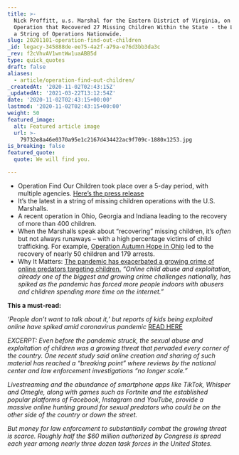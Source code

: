 ```yaml
---
title: >-
  Nick Proffitt, u.s. Marshal for the Eastern District of Virginia, on an
  Operation that Recovered 27 Missing Children Within the State - the Latest in
  a String of Operations Nationwide.
slug: 20201101-operation-find-out-children
_id: legacy-345888de-ee75-4a2f-a79a-e76d3bb3da3c
_rev: f2cVhvAV1wntWw1uaABB5d
type: quick_quotes
draft: false
aliases:
  - article/operation-find-out-children/
_createdAt: '2020-11-02T02:43:15Z'
_updatedAt: '2021-03-22T13:12:54Z'
date: '2020-11-02T02:43:15+00:00'
lastmod: '2020-11-02T02:43:15+00:00'
weight: 50
featured_image:
  alt: Featured article image
  url: >-
    79732e8a46e0370a95e1c2167d434422ac9f709c-1880x1253.jpg
is_breaking: false
featured_quote:
  quote: We will find you.

---
```

* Operation Find Our Children took place over a 5-day period, with multiple agencies. [Here’s the press release](https://www.justice.gov/opa/pr/us-marshals-operation-results-recovery-27-missing-children-virginia)
* It’s the latest in a string of missing children operations with the U.S. Marshalls.
* A recent operation in Ohio, Georgia and Indiana leading to the recovery of more than 400 children.
* When the Marshalls speak about “recovering” missing children, it’s *often* but not always runaways – with a high percentage victims of child trafficking. For example, [Operation Autumn Hope in Ohio](https://www.usatoday.com/story/news/nation/2020/10/26/operation-autumn-hope-45-missing-children-ohio-179-arrests/6049990002/) led to the recovery of nearly 50 children and 179 arrests.
* Why It Matters: [The pandemic has exacerbated a growing crime of online predators targeting children.](https://www.usatoday.com/story/news/nation/2020/10/22/coronavirus-child-abuse-nj-online-child-exploitation-reports-increase/6004205002/) _“Online child abuse and exploitation, already one of the biggest and growing crime challenges nationally, has spiked as the pandemic has forced more people indoors with abusers and children spending more time on the internet.”_

**This a must-read:**

_‘People don’t want to talk about it,’ but reports of kids being exploited online have spiked amid coronavirus pandemic_ [READ HERE](https://www.usatoday.com/story/news/nation/2020/10/22/coronavirus-child-abuse-nj-online-child-exploitation-reports-increase/6004205002/)

_EXCERPT: Even before the pandemic struck, the sexual abuse and exploitation of children was a growing threat that pervaded every corner of the country. One recent study said online creation and sharing of such material has reached a “breaking point” where reviews by the national center and law enforcement investigations “no longer scale.”_

_Livestreaming and the abundance of smartphone apps like TikTok, Whisper and Omegle, along with games such as Fortnite and the established popular platforms of Facebook, Instagram and YouTube, provide a massive online hunting ground for sexual predators who could be on the other side of the country or down the street._

_But money for law enforcement to substantially combat the growing threat is scarce. Roughly half the $60 million authorized by Congress is spread each year among nearly three dozen task forces in the United States._